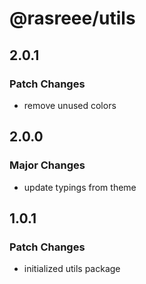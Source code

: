 # @rasreee/utils

## 2.0.1

### Patch Changes

- remove unused colors

## 2.0.0

### Major Changes

- update typings from theme

## 1.0.1

### Patch Changes

- initialized utils package
